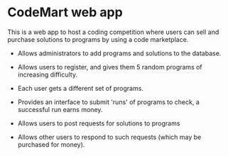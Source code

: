 # CodeMart web app

This is a web app to host a coding competition where users can sell and purchase solutions to programs by using a code marketplace.

* Allows administrators to add programs and solutions to the database.

* Allows users to register, and gives them 5 random programs of increasing difficulty.

* Each user gets a different set of programs.

* Provides an interface to submit 'runs' of programs to check, a successful run earns money.

* Allows users to post requests for solutions to programs

* Allows other users to respond to such requests (which may be purchased for money).
